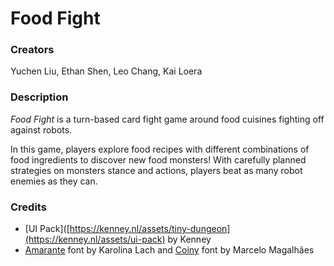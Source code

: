 # Food Fight

### Creators
Yuchen Liu, Ethan Shen, Leo Chang, Kai Loera

### Description
_Food Fight_ is a turn-based card fight game around food cuisines fighting off against robots.

In this game, players explore food recipes with different combinations of food ingredients to discover new food monsters! With carefully planned strategies on monsters stance
and actions, players beat as many robot enemies as they can.

### Credits
- [UI Pack]([https://kenney.nl/assets/tiny-dungeon](https://kenney.nl/assets/ui-pack) by Kenney
- [Amarante](https://fonts.google.com/specimen/Amarante/license?query=Amarante) font by Karolina Lach and [Coiny](https://fonts.google.com/specimen/Coiny/license?query=coiny) font by Marcelo Magalhães
